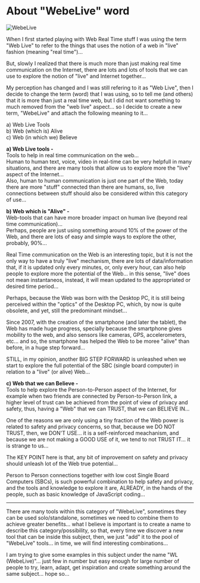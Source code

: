 # About "WebeLive" word
![WebeLive]()  
  
When I first started playing with Web Real Time stuff I was using the term "Web Live" to refer to the things that uses the notion of a web in "live" fashion (meaning "real time")...  
  
But, slowly I realized that there is much more than just making real time communication on the Internet, there are lots and lots of tools that we can use to explore the notion of "live" and Internet together...  
  
My perception has changed and I was still refering to it as "Web Live", then I decide to change the term (word) that I was using, so to tell me (and others) that it is more than just a real time web, but I did not want something to much removed from the "web live" aspect... so I decide to create a new term, "WebeLive" and attach the following meaning to it...  
  
a) Web Live Tools  
b) Web (which is) Alive  
c) Web (in which we) Believe  
  
**a) Web Live tools -**  
Tools to help in real time communication on the web...  
Human to human text, voice, video in real-time can be very helpfull in many situations, and there are many tools that allow us to explore more the "live" aspect of the Internet...  
Also, human to human communication is just one part of the Web, today there are more "stuff" connected than there are humans, so, live connections between stuff should also be considered within this category of use...  
  
  
**b) Web which is "Alive" -**  
Web-tools that can have more broader impact on human live (beyond real time communication)...  
Perhaps, people are just using something around 10% of the power of the Web, and there are lots of easy and simple ways to explore the other, probably, 90%...  
  
Real Time communication on the Web is an interesting topic, but it is not the only way to have a truly "live" mechanism, there are lots of data/information that, if it is updated only every minutes, or, only every hour, can also help people to explore more the potential of the Web... in this sense, "live" does not mean instantaneos, instead, it will mean updated to the appropriated or desired time period...  
  
Perhaps, because the Web was born with the Desktop PC, it is still being perceived within the "optics" of the Desktop PC, which, by now is quite obsolete, and yet, still the predominant mindset...  
  
Since 2007, with the creation of the smartphone (and later the tablet), the Web has made huge progress, specially because the smartphone gives mobility to the web, and also sensors like cameras, GPS, accelerometers, etc... and so, the smartphone has helped the Web to be moree "alive" than before, in a huge step forward...  
  
STILL, in my opinion, another BIG STEP FORWARD is unleashed when we start to explore the full potential of the SBC (single board computer) in relation to a "live" (or alive) Web...  
  
  
**c) Web that we can Believe -**  
Tools to help explore the Person-to-Person aspect of the Internet, for example when two friends are connected by Person-to-Person link, a higher level of trust can be achieved from the point of view of privacy and safety, thus, having a "Web" that we can TRUST, that we can BELIEVE IN...  
  
One of the reasons we are only using a tiny fraction of the Web power is related to safety and privacy concerns, so that, because we DO NOT TRUST, then, we DON'T USE... it is a self-reinforced meachanism, and because we are not making a GOOD USE of it, we tend to not TRUST IT... it is strange to us...  
  
The KEY POINT here is that, any bit of improvement on safety and privacy should unleash lot of the Web true potential...  
  
Person to Person connections together with low cost Single Board Computers (SBCs), is such powerful combination to help safety and privacy, and the tools and knowledge to explore it are, ALREADY, in the hands of the people, such as basic knowledge of JavaScript coding...  
  
-----
  
There are many tools within this category of "WebeLive", sometimes they can be used solo/standalone, sometimes we need to combine them to achieve greater benefits... what I believe is important is to create a name to describe this category/possibility, so that, every time we discover a new tool that can be inside this subject, then, we just "add" it to the pool of "WebeLive" tools... in time, we will find interesting combinations...  
  
I am trying to give some examples in this subject under the name "WL (WebeLive)"... just few in number but easy enough for large number of people to try, learn, adapt, get inspiration and create something around the same subject... hope so...  
  
  
  
  

